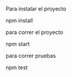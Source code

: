 
Para instalar el proyecto

  npm install

para correr el proyecto

  npm start

para correr pruebas

  npm test
